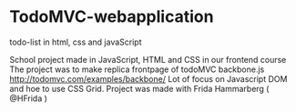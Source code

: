 # TodoMVC-webapplication
todo-list in html, css and javaScript

School  project made in JavaScript, HTML and CSS in our frontend course
The project was to make replica frontpage of todoMVC backbone.js http://todomvc.com/examples/backbone/
Lot of focus on Javascript DOM and hoe to use CSS Grid. 
Project was made with Frida Hammarberg ( @HFrida )
